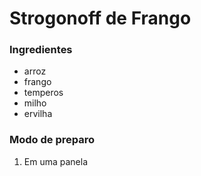 # Strogonoff de Frango### Ingredientes - arroz - frango - temperos - milho - ervilha### Modo de preparo 1. Em uma panela